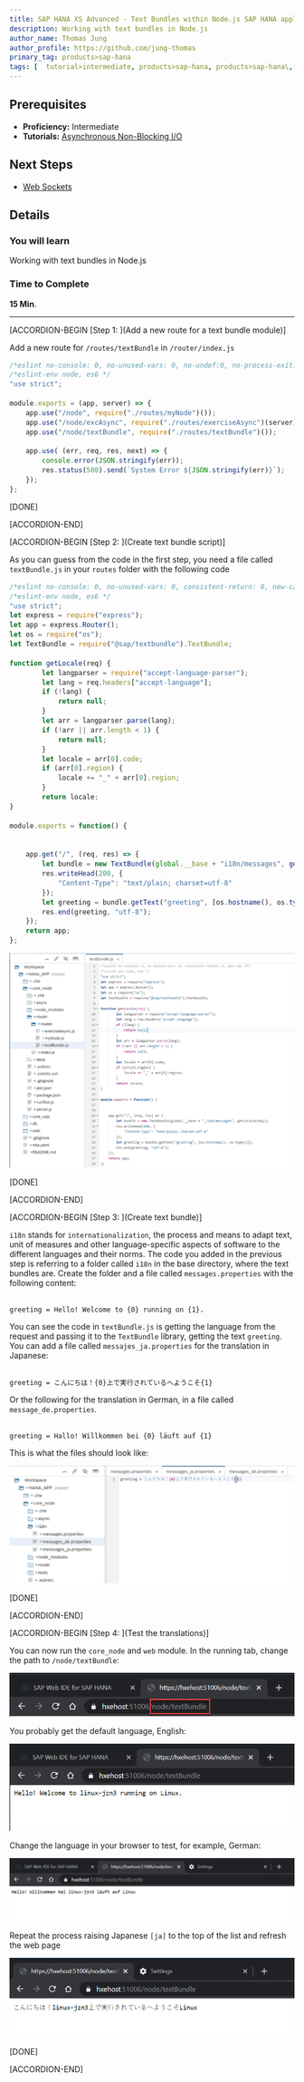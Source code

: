 ```yaml
---
title: SAP HANA XS Advanced - Text Bundles within Node.js SAP HANA applications
description: Working with text bundles in Node.js
author_name: Thomas Jung
author_profile: https://github.com/jung-thomas
primary_tag: products>sap-hana
tags: [  tutorial>intermediate, products>sap-hana, products>sap-hana\,-express-edition   ]
---
```

## Prerequisites  
- **Proficiency:** Intermediate
- **Tutorials:** [Asynchronous Non-Blocking I/O](https://developers.sap.com/tutorials/xsa-node-async.html)

## Next Steps
- [Web Sockets](https://developers.sap.com/tutorials/xsa-node-websockets.html)

## Details
### You will learn  
Working with text bundles in Node.js


### Time to Complete
**15 Min**.

---

[ACCORDION-BEGIN [Step 1: ](Add a new route for a text bundle module)]

Add a new route for `/routes/textBundle` in `/router/index.js`

```javascript
/*eslint no-console: 0, no-unused-vars: 0, no-undef:0, no-process-exit:0*/
/*eslint-env node, es6 */
"use strict";

module.exports = (app, server) => {
	app.use("/node", require("./routes/myNode")());
	app.use("/node/excAsync", require("./routes/exerciseAsync")(server));
	app.use("/node/textBundle", require("./routes/textBundle")());

	app.use( (err, req, res, next) => {
		console.error(JSON.stringify(err));
		res.status(500).send(`System Error ${JSON.stringify(err)}`);
	});
};

```

[DONE]

[ACCORDION-END]

[ACCORDION-BEGIN [Step 2: ](Create text bundle script)]

As you can guess from the code in the first step, you need a file called `textBundle.js` in your `routes` folder with the following code

```javascript
/*eslint no-console: 0, no-unused-vars: 0, consistent-return: 0, new-cap: 0*/
/*eslint-env node, es6 */
"use strict";
let express = require("express");
let app = express.Router();
let os = require("os");
let TextBundle = require("@sap/textbundle").TextBundle;

function getLocale(req) {
		let langparser = require("accept-language-parser");
		let lang = req.headers["accept-language"];
		if (!lang) {
			return null;
		}
		let arr = langparser.parse(lang);
		if (!arr || arr.length < 1) {
			return null;
		}
		let locale = arr[0].code;
		if (arr[0].region) {
			locale += "_" + arr[0].region;
		}
		return locale;
}

module.exports = function() {


	app.get("/", (req, res) => {
		let bundle = new TextBundle(global.__base + "i18n/messages", getLocale(req));
		res.writeHead(200, {
			"Content-Type": "text/plain; charset=utf-8"
		});
		let greeting = bundle.getText("greeting", [os.hostname(), os.type()]);
		res.end(greeting, "utf-8");
	});
	return app;
};
```

![textBundle](2.png)

[DONE]

[ACCORDION-END]

[ACCORDION-BEGIN [Step 3: ](Create text bundle)]

`i18n` stands for `internationalization`, the process and means to adapt text, unit of measures and other language-specific aspects of software to the different languages and their norms.  The code you added in the previous step is referring to a folder called `i18n` in the base directory, where the text bundles are. Create the folder and a file called `messages.properties` with the following content:

```text

greeting = Hello! Welcome to {0} running on {1}.
```

You can see the code in `textBundle.js` is getting the language from the request and passing it to the `TextBundle` library, getting the text `greeting`. You can add a file called `messajes_ja.properties` for the translation in Japanese:

```Text

greeting = こんにちは！{0}上で実行されているへようこそ{1}
```

Or the following for the translation in German, in a file called `message_de.properties`.

```text

greeting = Hallo! Willkommen bei {0} läuft auf {1}

```
This is what the files should look like:


![Internationalization](4.png)

[DONE]

[ACCORDION-END]

[ACCORDION-BEGIN [Step 4: ](Test the translations)]

You can now run the `core_node` and `web` module. In the running tab, change the path to `/node/textBundle`:

![change URL](5.png)

You probably get the default language, English:

![change URL](6.png)

Change the language in your browser to test, for example, German:

![german language](7.png)

Repeat the process raising Japanese `[ja]` to the top of the list and refresh the web page

![new language](17.png)

[DONE]

[ACCORDION-END]
